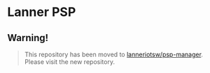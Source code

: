 # Lanner PSP

## Warning!

> This repository has been moved to [lanneriotsw/psp-manager](https://github.com/lanneriotsw/psp-manager).  
> Please visit the new repository.
